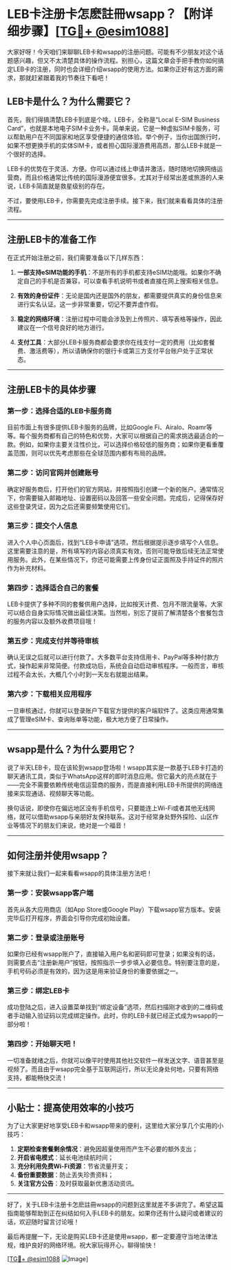 # LEB卡注册卡怎麽註冊wsapp？【附详细步骤】[[TG💪+ @esim1088](https://t.me/s/esim1088)]

大家好呀！今天咱们来聊聊LEB卡和wsapp的注册问题。可能有不少朋友对这个话题感兴趣，但又不太清楚具体的操作流程。别担心，这篇文章会手把手教你如何搞定LEB卡的注册，同时也会详细介绍wsapp的使用方法。如果你正好有这方面的需求，那就赶紧跟着我的节奏往下看吧！

## LEB卡是什么？为什么需要它？

首先，我们得搞清楚LEB卡到底是个啥。LEB卡，全称是“Local E-SIM Business Card”，也就是本地电子SIM卡业务卡。简单来说，它是一种虚拟SIM卡服务，可以帮助用户在不同国家和地区享受便捷的通信体验。举个例子，当你出国旅行时，如果不想更换手机的实体SIM卡，或者担心国际漫游费用高昂，那么LEB卡就是一个很好的选择。

LEB卡的优势在于灵活、方便。你可以通过线上申请并激活，随时随地切换网络运营商，而且价格通常比传统的国际漫游便宜很多。尤其对于经常出差或旅游的人来说，LEB卡简直就是救星级别的存在。

不过，要使用LEB卡，你需要先完成注册手续。接下来，我们就来看看具体的注册流程。

---

## 注册LEB卡的准备工作

在正式开始注册之前，我们需要准备以下几样东西：

1. **一部支持eSIM功能的手机**：不是所有的手机都支持eSIM功能哦。如果你不确定自己的手机是否兼容，可以查看手机说明书或者直接在网上搜索相关信息。
   
2. **有效的身份证件**：无论是国内还是国外的朋友，都需要提供真实的身份信息来进行实名认证。这一步非常重要，切记不要弄虚作假。

3. **稳定的网络环境**：注册过程中可能会涉及到上传照片、填写表格等操作，因此建议在一个信号良好的地方进行。

4. **支付工具**：大部分LEB卡服务商都会要求你在线支付一定的费用（比如套餐费、激活费等），所以请确保你的银行卡或第三方支付平台账户处于正常状态。

---

## 注册LEB卡的具体步骤

### 第一步：选择合适的LEB卡服务商

目前市面上有很多提供LEB卡服务的品牌，比如Google Fi、Airalo、Roamr等等。每个服务商都有自己的特色和优势，大家可以根据自己的需求挑选最适合的一款。例如，如果你主要关注性价比，可以选择价格较低的服务商；如果你更看重覆盖范围，则可以优先考虑那些在全球范围内都有布局的品牌。

### 第二步：访问官网并创建账号

确定好服务商后，打开他们的官方网站，并按照指引创建一个新的账户。通常情况下，你需要输入邮箱地址、设置密码以及回答一些安全问题。完成后，记得保存好这些登录凭证，因为之后还需要频繁使用它们。

### 第三步：提交个人信息

进入个人中心页面后，找到“LEB卡申请”选项，然后根据提示逐步填写个人信息。这里需要注意的是，所有填写的内容必须真实有效，否则可能导致后续无法正常使用服务。此外，在某些情况下，你还可能需要上传身份证正面照及手持证件的照片作为补充材料。

### 第四步：选择适合自己的套餐

LEB卡提供了多种不同的套餐供用户选择，比如按天计费、包月不限流量等。大家可以结合自身实际情况做出最佳决策。当然啦，别忘了提前了解清楚各个套餐包含的服务内容以及额外收费项目哦！

### 第五步：完成支付并等待审核

确认无误之后就可以进行付款了。大多数平台支持信用卡、PayPal等多种付款方式，操作起来非常简便。付款成功后，系统会自动启动审核程序。一般而言，审核过程不会太长，大概几个小时到一天左右就能出结果。

### 第六步：下载相关应用程序

一旦审核通过，你就可以登录账户下载官方提供的客户端软件了。这类应用通常集成了管理eSIM卡、查询账单等功能，极大地方便了日常操作。

---

## wsapp是什么？为什么要用它？

说了半天LEB卡，现在该轮到wsapp登场啦！wsapp其实是一款基于LEB卡打造的聊天通讯工具，类似于WhatsApp这样的即时消息应用。但它最大的亮点就在于——完全不需要依赖传统电信运营商的服务，而是直接利用LEB卡所提供的网络连接来实现通话、视频聊天等功能。

换句话说，即使你在偏远地区没有手机信号，只要能连上Wi-Fi或者其他无线网络，就可以借助wsapp与亲朋好友保持联系。这对于经常身处野外探险、山区作业等情况下的朋友们来说，绝对是一个福音！

---

## 如何注册并使用wsapp？

接下来就让我们一起来看看wsapp的具体注册方法吧！

### 第一步：安装wsapp客户端

首先从各大应用商店（如App Store或Google Play）下载wsapp官方版本。安装完毕后打开程序，界面会引导你完成初始设置。

### 第二步：登录或注册账号

如果你已经有wsapp账户了，直接输入用户名和密码即可登录；如果没有的话，则需要点击“注册新用户”按钮，按照指示一步步填入必要信息。特别要注意的是，手机号码必须是有效的，因为这是用来验证身份的重要依据之一。

### 第三步：绑定LEB卡

成功登陆之后，进入设置菜单找到“绑定设备”选项，然后扫描刚才收到的二维码或者手动输入验证码以完成绑定操作。此时，你的LEB卡就已经正式成为wsapp的一部分啦！

### 第四步：开始聊天吧！

一切准备就绪之后，你就可以像平时使用其他社交软件一样发送文字、语音甚至是视频了。而且由于wsapp完全基于互联网运行，所以无论身处何地，只要有网络支持，都能畅快交流！

---

## 小贴士：提高使用效率的小技巧

为了让大家更好地享受LEB卡和wsapp带来的便利，这里给大家分享几个实用的小技巧：

1. **定期检查套餐剩余情况**：避免因超量使用而产生不必要的额外支出；
2. **开启省电模式**：延长电池续航时间；
3. **充分利用免费Wi-Fi资源**：节省流量开支；
4. **备份重要数据**：防止丢失珍贵资料；
5. **关注官方公告**：及时获取最新优惠活动资讯。

---

好了，关于LEB卡注册卡怎麽註冊wsapp的问题到这里就差不多讲完了。希望这篇指南能够帮助到正在纠结如何入手LEB卡的朋友。如果你还有什么疑问或者建议的话，欢迎随时留言讨论哦！

最后再提醒一下，无论是购买LEB卡还是使用wsapp，都一定要遵守当地法律法规，维护良好的网络环境。祝大家玩得开心，聊得愉快！

[[TG💪+ @esim1088](https://t.me/s/esim1088) ![Image](https://i.postimg.cc/4NQfJmqS/Snipaste-2025-05-13-00-14-12.png)]